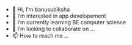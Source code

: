 - 👋 Hi, I’m banusubiksha
- 👀 I’m interested in app developement
- 🌱 I’m currently learning BE computer science
- 💞️ I’m looking to collaborate on ...
- 📫 How to reach me ...

<!---
banusubiksha/banusubiksha is a ✨ special ✨ repository because its `README.md` (this file) appears on your GitHub profile.
You can click the Preview link to take a look at your changes.
--->
